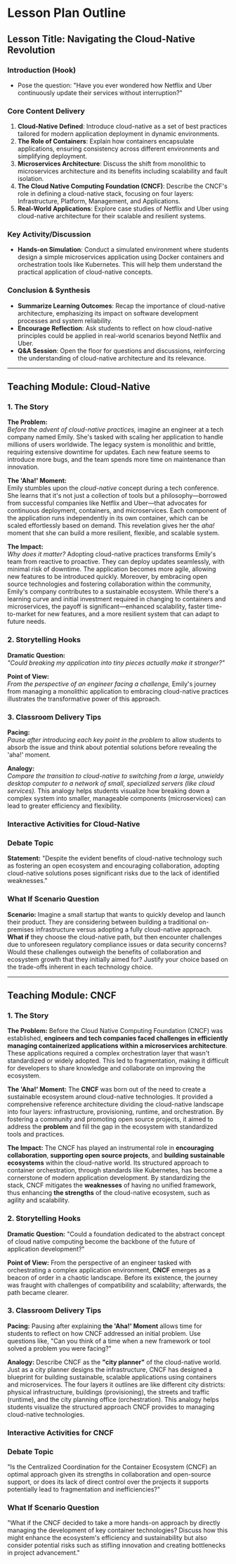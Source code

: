 # Lesson Plan Outline

## Lesson Title: Navigating the Cloud-Native Revolution

### Introduction (Hook)
- Pose the question: "Have you ever wondered how Netflix and Uber continuously update their services without interruption?"

### Core Content Delivery
1. **Cloud-Native Defined**: Introduce cloud-native as a set of best practices tailored for modern application deployment in dynamic environments.
2. **The Role of Containers**: Explain how containers encapsulate applications, ensuring consistency across different environments and simplifying deployment.
3. **Microservices Architecture**: Discuss the shift from monolithic to microservices architecture and its benefits including scalability and fault isolation.
4. **The Cloud Native Computing Foundation (CNCF)**: Describe the CNCF's role in defining a cloud-native stack, focusing on four layers: Infrastructure, Platform, Management, and Applications.
5. **Real-World Applications**: Explore case studies of Netflix and Uber using cloud-native architecture for their scalable and resilient systems.

### Key Activity/Discussion
- **Hands-on Simulation**: Conduct a simulated environment where students design a simple microservices application using Docker containers and orchestration tools like Kubernetes. This will help them understand the practical application of cloud-native concepts.

### Conclusion & Synthesis
- **Summarize Learning Outcomes**: Recap the importance of cloud-native architecture, emphasizing its impact on software development processes and system reliability.
- **Encourage Reflection**: Ask students to reflect on how cloud-native principles could be applied in real-world scenarios beyond Netflix and Uber.
- **Q&A Session**: Open the floor for questions and discussions, reinforcing the understanding of cloud-native architecture and its relevance.


---

## Teaching Module: Cloud-Native
### 1. The Story

**The Problem:**  
*Before the advent of cloud-native practices,* imagine an engineer at a tech company named Emily. She's tasked with scaling her application to handle millions of users worldwide. The legacy system is monolithic and brittle, requiring extensive downtime for updates. Each new feature seems to introduce more bugs, and the team spends more time on maintenance than innovation.

**The 'Aha!' Moment:**  
Emily stumbles upon the *cloud-native* concept during a tech conference. She learns that it's not just a collection of tools but a philosophy—borrowed from successful companies like Netflix and Uber—that advocates for continuous deployment, containers, and microservices. Each component of the application runs independently in its own container, which can be scaled effortlessly based on demand. This revelation gives her the *aha!* moment that she can build a more resilient, flexible, and scalable system.

**The Impact:**  
*Why does it matter?* Adopting cloud-native practices transforms Emily's team from reactive to proactive. They can deploy updates seamlessly, with minimal risk of downtime. The application becomes more agile, allowing new features to be introduced quickly. Moreover, by embracing open source technologies and fostering collaboration within the community, Emily's company contributes to a sustainable ecosystem. While there's a learning curve and initial investment required in changing to containers and microservices, the payoff is significant—enhanced scalability, faster time-to-market for new features, and a more resilient system that can adapt to future needs.

### 2. Storytelling Hooks

**Dramatic Question:**  
*"Could breaking my application into tiny pieces actually make it stronger?"*

**Point of View:**  
*From the perspective of an engineer facing a challenge,* Emily's journey from managing a monolithic application to embracing cloud-native practices illustrates the transformative power of this approach.

### 3. Classroom Delivery Tips

**Pacing:**  
*Pause after introducing each key point in the problem* to allow students to absorb the issue and think about potential solutions before revealing the 'aha!' moment.

**Analogy:**  
*Compare the transition to cloud-native to switching from a large, unwieldy desktop computer to a network of small, specialized servers (like cloud services).* This analogy helps students visualize how breaking down a complex system into smaller, manageable components (microservices) can lead to greater efficiency and flexibility.

### Interactive Activities for Cloud-Native
### Debate Topic

**Statement:** "Despite the evident benefits of cloud-native technology such as fostering an open ecosystem and encouraging collaboration, adopting cloud-native solutions poses significant risks due to the lack of identified weaknesses."

### What If Scenario Question

**Scenario:** Imagine a small startup that wants to quickly develop and launch their product. They are considering between building a traditional on-premises infrastructure versus adopting a fully cloud-native approach. **What if** they choose the cloud-native path, but then encounter challenges due to unforeseen regulatory compliance issues or data security concerns? Would these challenges outweigh the benefits of collaboration and ecosystem growth that they initially aimed for? Justify your choice based on the trade-offs inherent in each technology choice.


---

## Teaching Module: CNCF
### 1. The Story

**The Problem:** Before the Cloud Native Computing Foundation (CNCF) was established, **engineers and tech companies faced challenges in efficiently managing containerized applications within a microservices architecture**. These applications required a complex orchestration layer that wasn't standardized or widely adopted. This led to fragmentation, making it difficult for developers to share knowledge and collaborate on improving the ecosystem.

**The 'Aha!' Moment:** The **CNCF** was born out of the need to create a sustainable ecosystem around cloud-native technologies. It provided a comprehensive reference architecture dividing the cloud-native landscape into four layers: infrastructure, provisioning, runtime, and orchestration. By fostering a community and promoting open source projects, it aimed to address the **problem** and fill the gap in the ecosystem with standardized tools and practices.

**The Impact:** The CNCF has played an instrumental role in **encouraging collaboration**, **supporting open source projects**, and **building sustainable ecosystems** within the cloud-native world. Its structured approach to container orchestration, through standards like Kubernetes, has become a cornerstone of modern application development. By standardizing the stack, CNCF mitigates the **weaknesses** of having no unified framework, thus enhancing **the strengths** of the cloud-native ecosystem, such as agility and scalability.

### 2. Storytelling Hooks

**Dramatic Question:** "Could a foundation dedicated to the abstract concept of cloud native computing become the backbone of the future of application development?"

**Point of View:** From the perspective of an engineer tasked with orchestrating a complex application environment, **CNCF** emerges as a beacon of order in a chaotic landscape. Before its existence, the journey was fraught with challenges of compatibility and scalability; afterwards, the path became clearer.

### 3. Classroom Delivery Tips

**Pacing:** Pausing after explaining **the 'Aha!' Moment** allows time for students to reflect on how CNCF addressed an initial problem. Use questions like, "Can you think of a time when a new framework or tool solved a problem you were facing?"

**Analogy:** Describe CNCF as the **"city planner"** of the cloud-native world. Just as a city planner designs the infrastructure, CNCF has designed a blueprint for building sustainable, scalable applications using containers and microservices. The four layers it outlines are like different city districts: physical infrastructure, buildings (provisioning), the streets and traffic (runtime), and the city planning office (orchestration). This analogy helps students visualize the structured approach CNCF provides to managing cloud-native technologies.

### Interactive Activities for CNCF
### Debate Topic

"Is the Centralized Coordination for the Container Ecosystem (CNCF) an optimal approach given its strengths in collaboration and open-source support, or does its lack of direct control over the projects it supports potentially lead to fragmentation and inefficiencies?"

### What If Scenario Question

"What if the CNCF decided to take a more hands-on approach by directly managing the development of key container technologies? Discuss how this might enhance the ecosystem's efficiency and sustainability but also consider potential risks such as stifling innovation and creating bottlenecks in project advancement."